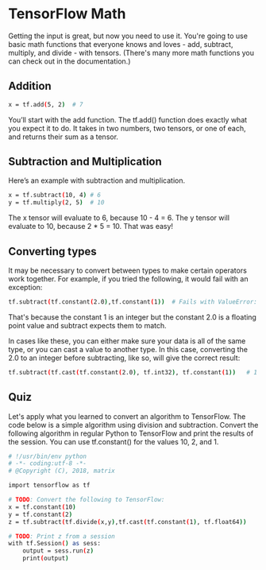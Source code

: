 # TensorFlow Math

Getting the input is great, but now you need to use it. You're going to use basic math functions that everyone knows and loves - add, subtract, multiply, and divide - with tensors. (There's many more math functions you can check out in the documentation.)

## Addition

```bash
x = tf.add(5, 2)  # 7
```

You’ll start with the add function. The tf.add() function does exactly what you expect it to do. It takes in two numbers, two tensors, or one of each, and returns their sum as a tensor.

## Subtraction and Multiplication

Here’s an example with subtraction and multiplication.

```bash
x = tf.subtract(10, 4) # 6
y = tf.multiply(2, 5)  # 10
```

The x tensor will evaluate to 6, because 10 - 4 = 6. The y tensor will evaluate to 10, because 2 * 5 = 10. That was easy!

## Converting types

It may be necessary to convert between types to make certain operators work together. For example, if you tried the following, it would fail with an exception:

```bash
tf.subtract(tf.constant(2.0),tf.constant(1))  # Fails with ValueError: Tensor conversion requested dtype float32 for Tensor with dtype int32:
```

That's because the constant 1 is an integer but the constant 2.0 is a floating point value and subtract expects them to match.

In cases like these, you can either make sure your data is all of the same type, or you can cast a value to another type. In this case, converting the 2.0 to an integer before subtracting, like so, will give the correct result:

```bash
tf.subtract(tf.cast(tf.constant(2.0), tf.int32), tf.constant(1))   # 1
```

## Quiz

Let's apply what you learned to convert an algorithm to TensorFlow. The code below is a simple algorithm using division and subtraction. Convert the following algorithm in regular Python to TensorFlow and print the results of the session. You can use tf.constant() for the values 10, 2, and 1.

```bash
# !/usr/bin/env python
# -*- coding:utf-8 -*-
# @Copyright (C), 2018, matrix

import tensorflow as tf

# TODO: Convert the following to TensorFlow:
x = tf.constant(10)
y = tf.constant(2)
z = tf.subtract(tf.divide(x,y),tf.cast(tf.constant(1), tf.float64))

# TODO: Print z from a session
with tf.Session() as sess:
    output = sess.run(z)
    print(output)
```
